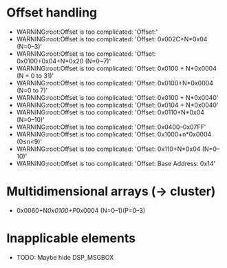 # Offset handling

* WARNING:root:Offset is too complicated: 'Offset:'
* WARNING:root:Offset is too complicated: 'Offset: 0x002C+N*0x04 (N=0–3)'
* WARNING:root:Offset is too complicated: 'Offset: 0x0100+0x04+N*0x20 (N=0~7)'
* WARNING:root:Offset is too complicated: 'Offset: 0x0100 + N*0x0004 (N = 0 to 31)'
* WARNING:root:Offset is too complicated: 'Offset: 0x0100+N*0x0004 (N=0 to 7)'
* WARNING:root:Offset is too complicated: 'Offset: 0x0100 + N*0x0040'
* WARNING:root:Offset is too complicated: 'Offset: 0x0104 + N*0x0040'
* WARNING:root:Offset is too complicated: 'Offset: 0x0110+N*0x04 (N=0–10)'
* WARNING:root:Offset is too complicated: 'Offset: 0x0400–0x07FF'
* WARNING:root:Offset is too complicated: 'Offset: 0x1000+n*0x0004 (0≤n<9)'
* WARNING:root:Offset is too complicated: 'Offset: 0x110+N*0x04 (N=0–10)'
* WARNING:root:Offset is too complicated: 'Offset: Base Address: 0x14'

# Multidimensional arrays (-> cluster)

* 0x0060+N*0x0100+P*0x0004 (N=0–1)(P=0–3)

# Inapplicable elements

* TODO: Maybe hide DSP_MSGBOX
